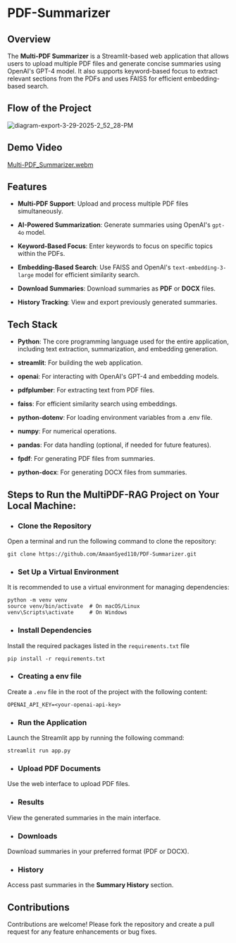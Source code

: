 # PDF-Summarizer

## Overview
The **Multi-PDF Summarizer** is a Streamlit-based web application that allows users to upload multiple PDF files and generate concise summaries using OpenAI's GPT-4 model. It also supports keyword-based focus to extract relevant sections from the PDFs and uses FAISS for efficient embedding-based search.

## Flow of the Project
![diagram-export-3-29-2025-2_52_28-PM](https://github.com/user-attachments/assets/e8f28cdb-7de8-46f6-9909-3dead8dfad6b)


## Demo Video
[Multi-PDF_Summarizer.webm](https://github.com/user-attachments/assets/c5eb6e94-6701-4d23-b9c3-2bfe59439ea9)



## Features
- **Multi-PDF Support**: Upload and process multiple PDF files simultaneously.

- **AI-Powered Summarization**: Generate summaries using OpenAI's `gpt-4o` model.
  
- **Keyword-Based Focus**: Enter keywords to focus on specific topics within the PDFs.
  
- **Embedding-Based Search**: Use FAISS and OpenAI's `text-embedding-3-large` model for efficient similarity search.
  
- **Download Summaries**: Download summaries as **PDF** or **DOCX** files.
  
- **History Tracking**: View and export previously generated summaries.
  
## Tech Stack
- **Python**: The core programming language used for the entire application, including text extraction, summarization, and embedding generation.

- **streamlit**: For building the web application.

- **openai**: For interacting with OpenAI's GPT-4 and embedding models.

- **pdfplumber**: For extracting text from PDF files.

- **faiss**: For efficient similarity search using embeddings.

- **python-dotenv**: For loading environment variables from a .env file.

- **numpy**: For numerical operations.

- **pandas**: For data handling (optional, if needed for future features).

- **fpdf**: For generating PDF files from summaries.

- **python-docx**: For generating DOCX files from summaries.

## Steps to Run the MultiPDF-RAG Project on Your Local Machine:
- ### Clone the Repository
Open a terminal and run the following command to clone the repository:

```
git clone https://github.com/AmaanSyed110/PDF-Summarizer.git
```
- ### Set Up a Virtual Environment
It is recommended to use a virtual environment for managing dependencies:

```
python -m venv venv
source venv/bin/activate  # On macOS/Linux
venv\Scripts\activate     # On Windows
```
- ### Install Dependencies
Install the required packages listed in the ```requirements.txt``` file
```
pip install -r requirements.txt
```
- ### Creating a env file
Create a ```.env``` file in the root of the project with the following content:
```
OPENAI_API_KEY=<your-openai-api-key>
```

- ### Run the Application
Launch the Streamlit app by running the following command:
```
streamlit run app.py
```
- ### Upload PDF Documents
Use the web interface to upload PDF files.

- ### Results
View the generated summaries in the main interface.

- ### Downloads
Download summaries in your preferred format (PDF or DOCX).

- ### History
Access past summaries in the **Summary History** section.


## Contributions
Contributions are welcome! Please fork the repository and create a pull request for any feature enhancements or bug fixes.
